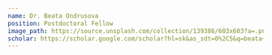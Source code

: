 ```yaml
---
name: Dr. Beata Ondrusova
position: Postdoctoral Fellow
image_path: https://source.unsplash.com/collection/139386/603x603?a=.png
scholar: https://scholar.google.com/scholar?hl=sk&as_sdt=0%2C5&q=beata+ondrusova&oq=beata
---
```

